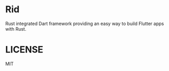 # Rid

Rust integrated Dart framework providing an easy way to build Flutter apps with Rust.

# LICENSE

MIT

